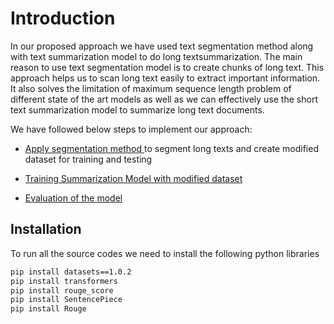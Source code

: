 # Introduction

In our proposed approach we have used text  segmentation  method along with text summarization model to  do  long  textsummarization. The main reason to use text segmentation model is to create chunks of long text. This approach helps us to scan long text easily to extract important information.  It also solves the limitation of maximum sequence length problem of different state of the art models as well as  we  can  effectively  use  the  short  text  summarization model to summarize long text documents.

We have followed below steps to implement our approach:

- [Apply segmentation method ](https://gitlab.com/genie-enterprise/research/automatic-summarization-of-long-documents/-/tree/master/Proposed%20Approach/Text%20Segmentation)
to segment long texts and create modified dataset for training and testing

- [Training Summarization Model with modified dataset](https://gitlab.com/genie-enterprise/research/automatic-summarization-of-long-documents/-/tree/master/Proposed%20Approach/Training)

- [Evaluation of the model](https://gitlab.com/genie-enterprise/research/automatic-summarization-of-long-documents/-/tree/master/Proposed%20Approach/Evaluation)



## Installation

To run all the source codes we need to install the following python libraries

```bash
pip install datasets==1.0.2
pip install transformers
pip install rouge_score
pip install SentencePiece
pip install Rouge
```









